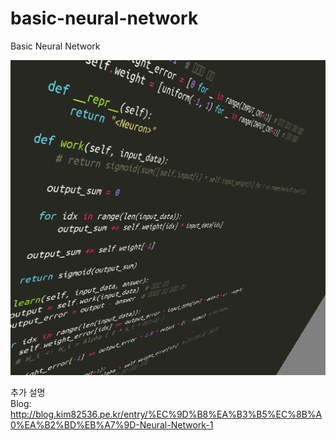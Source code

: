 # basic-neural-network
Basic Neural Network

![Code_image](https://raw.githubusercontent.com/Kcrong/basic-neural-network/master/107162.png "CodeShot")

추가 설명  
Blog: http://blog.kim82536.pe.kr/entry/%EC%9D%B8%EA%B3%B5%EC%8B%A0%EA%B2%BD%EB%A7%9D-Neural-Network-1
